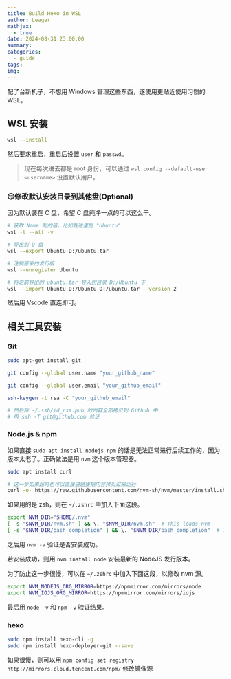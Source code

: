 ```yaml
---
title: Build Hexo in WSL
author: Leager
mathjax:
  - true
date: 2024-08-31 23:00:00
summary:
categories:
  - guide
tags:
img:
---
```


配了台新机子，不想用 Windows 管理这些东西，遂使用更贴近使用习惯的 WSL。

<!-- more -->

## WSL 安装

```bash
wsl --install
```

然后要求重启，重启后设置 `user` 和 `passwd`。

> 现在每次进去都是 root 身份，可以通过 `wsl config --default-user <username>` 设置默认用户。

### 😏修改默认安装目录到其他盘(Optional)

因为默认装在 C 盘，希望 C 盘纯净一点的可以这么干。

```bash
# 获取 Name 列的值，比如我这里是 "Ubuntu"
wsl -l --all -v

# 导出到 D 盘                     
wsl --export Ubuntu D:/ubuntu.tar

# 注销原来的发行版
wsl --unregister Ubuntu

# 将之前导出的 ubuntu.tar 导入到目录 D:/Ubuntu 下
wsl --import Ubuntu D:/Ubuntu D:/ubuntu.tar --version 2
```

然后用 Vscode 直连即可。

## 相关工具安装

### Git

```bash
sudo apt-get install git

git config --global user.name "your_github_name"

git config --global user.email "your_github_email"

ssh-keygen -t rsa -C "your_github_email"

# 然后将 ~/.ssh/id_rsa.pub 的内容全部拷贝到 Github 中
# 用 ssh -T git@github.com 验证
```

### Node.js & npm

如果直接 `sudo apt install nodejs npm` 的话是无法正常进行后续工作的，因为版本太老了。正确做法是用 `nvm` 这个版本管理器。

```bash
sudo apt install curl

# 这一步如果超时也可以直接进链接把内容拷贝过来运行
curl -o- https://raw.githubusercontent.com/nvm-sh/nvm/master/install.sh | bash
```

如果用的是 zsh，则在 `~/.zshrc` 中加入下面这段。

```bash
export NVM_DIR="$HOME/.nvm"
[ -s "$NVM_DIR/nvm.sh" ] && \. "$NVM_DIR/nvm.sh"  # This loads nvm
[ -s "$NVM_DIR/bash_completion" ] && \. "$NVM_DIR/bash_completion"  # This loads nvm bash_completion
```

之后用 `nvm -v` 验证是否安装成功。

若安装成功，则用 `nvm install node` 安装最新的 NodeJS 发行版本。

为了防止这一步很慢，可以在 `~/.zshrc` 中加入下面这段，以修改 nvm 源。

```bash
export NVM_NODEJS_ORG_MIRROR=https://npmmirror.com/mirrors/node
export NVM_IOJS_ORG_MIRROR=https://npmmirror.com/mirrors/iojs
```

最后用 `node -v` 和 `npm -v` 验证结果。

### hexo

```bash
sudo npm install hexo-cli -g
sudo npm install hexo-deployer-git --save
```

如果很慢，则可以用 `npm config set registry http://mirrors.cloud.tencent.com/npm/` 修改镜像源